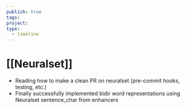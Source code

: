 ```yaml
---
publish: true
tags: 
project: 
type:
  - timeline
---
```

# [[Neuralset]]
- Reading how to make a clean PR on neuralset (pre-commit hooks, testing, etc.)
- Finally successfully implemented bidir word representations using Neuralset sentence_char from enhancers